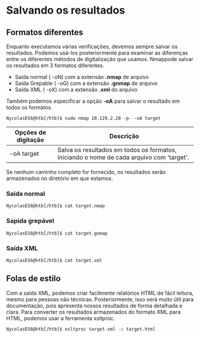 # Salvando os resultados

## Formatos diferentes

Enquanto executamos várias verificações, devemos sempre salvar os resultados. Podemos usá-los posteriormente para examinar as diferenças entre os diferentes métodos de digitalização que usamos. Nmappode salvar os resultados em 3 formatos diferentes.

- Saída normal ( -oN) com a extensão **.nmap** de arquivo
- Saída Grepable ( -oG) com a extensão **.gnmap** de arquivo
- Saída XML ( -oX) com a extensão **.xml** do arquivo

Também podemos especificar a opção **-oA** para salvar o resultado em todos os formatos.



    NycolasES6@htb[/htb]$ sudo nmap 10.129.2.28 -p- -oA target

| Opções de digitação | Descrição                                                                                |
| ------------------- | ---------------------------------------------------------------------------------------- |
| -oA target          | Salva os resultados em todos os formatos, iniciando o nome de cada arquivo com 'target'. |

Se nenhum caminho completo for fornecido, os resultados serão armazenados no diretório em que estamos.

### Saída normal

    NycolasES6@htb[/htb]$ cat target.nmap

### Sapida grepável

    NycolasES6@htb[/htb]$ cat target.gnmap

### Saída XML

    NycolasES6@htb[/htb]$ cat target.xml

## Folas de estilo

Com a saída XML, podemos criar facilmente relatórios HTML de fácil leitura, mesmo para pessoas não técnicas. Posteriormente, isso será muito útil para documentação, pois apresenta nossos resultados de forma detalhada e clara. Para converter os resultados armazenados do formato XML para HTML, podemos usar a ferramenta xsltproc.



```bash
NycolasES6@htb[/htb]$ xsltproc target.xml -o target.html
```


